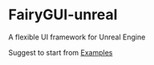 # FairyGUI-unreal
A flexible UI framework for Unreal Engine

Suggest to start from [Examples](https://github.com/fairygui/FairyGUI-unreal-example)